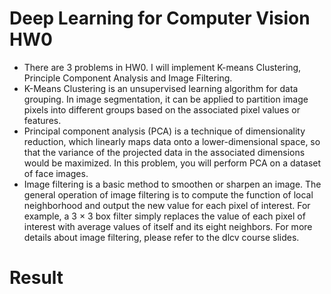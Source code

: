 # Deep Learning for Computer Vision HW0
- There are 3 problems in HW0. I will implement K-means Clustering, Principle 
Component Analysis and Image Filtering.
- K-Means Clustering is an unsupervised learning algorithm for data grouping. In image segmentation, it can be applied to partition image pixels into different groups based on the associated pixel
values or features.
- Principal component analysis (PCA) is a technique of dimensionality reduction, which linearly maps data onto a lower-dimensional space, so that the variance of the projected data in the associated dimensions would be maximized. In this problem, you will perform PCA on a dataset of face images.
- Image filtering is a basic method to smoothen or sharpen an image. The general operation of image filtering is to compute the function of local neighborhood and output the new value for each pixel of interest. For example, a 3 × 3 box filter simply replaces the value of each pixel of interest with average values of itself and its eight neighbors. For more details about image filtering, please refer to the dlcv course slides.


# Result
